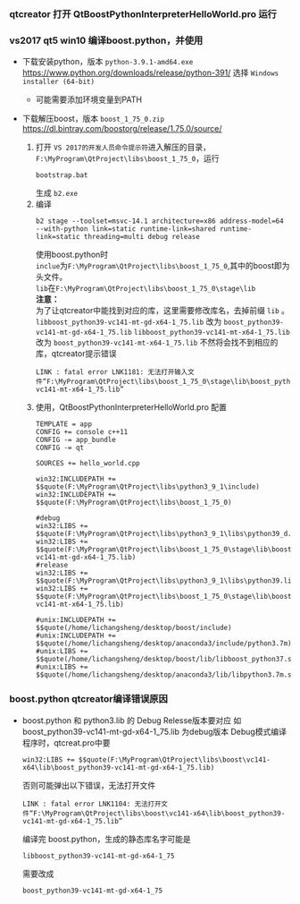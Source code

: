### qtcreator 打开 QtBoostPythonInterpreterHelloWorld.pro 运行

### vs2017 qt5 win10 编译boost.python，并使用

- 下载安装python，版本 `python-3.9.1-amd64.exe`
	https://www.python.org/downloads/release/python-391/ 选择 `Windows installer (64-bit)`
	- 可能需要添加环境变量到PATH

- 下载解压boost，版本 `boost_1_75_0.zip`  https://dl.bintray.com/boostorg/release/1.75.0/source/  
	1. 打开 `VS 2017的开发人员命令提示符`进入解压的目录，`F:\MyProgram\QtProject\libs\boost_1_75_0`，运行
		```
		bootstrap.bat 
		```
		生成 `b2.exe`
	2. 编译
		```
		b2 stage --toolset=msvc-14.1 architecture=x86 address-model=64 --with-python link=static runtime-link=shared runtime-link=static threading=multi debug release 
		```
		使用boost.python时  
		`inclue`为`F:\MyProgram\QtProject\libs\boost_1_75_0`,其中的boost即为头文件。  
		`lib`在`F:\MyProgram\QtProject\libs\boost_1_75_0\stage\lib`  
		**注意：**  
		为了让qtcreator中能找到对应的库，这里需要修改库名，去掉前缀 `lib` 。  
		`libboost_python39-vc141-mt-gd-x64-1_75.lib` 改为 `boost_python39-vc141-mt-gd-x64-1_75.lib`
		`libboost_python39-vc141-mt-x64-1_75.lib` 改为 `boost_python39-vc141-mt-x64-1_75.lib`
		不然将会找不到相应的库，qtcreator提示错误
		```
		LINK : fatal error LNK1181: 无法打开输入文件“F:\MyProgram\QtProject\libs\boost_1_75_0\stage\lib\boost_python39-vc141-mt-x64-1_75.lib”
		```
	3. 使用，QtBoostPythonInterpreterHelloWorld.pro 配置
		```
		TEMPLATE = app
		CONFIG += console c++11
		CONFIG -= app_bundle
		CONFIG -= qt

		SOURCES += hello_world.cpp

		win32:INCLUDEPATH += $$quote(F:\MyProgram\QtProject\libs\python3_9_1\include)
		win32:INCLUDEPATH += $$quote(F:\MyProgram\QtProject\libs\boost_1_75_0)

		#debug
		win32:LIBS += $$quote(F:\MyProgram\QtProject\libs\python3_9_1\libs\python39_d.lib)
		win32:LIBS += $$quote(F:\MyProgram\QtProject\libs\boost_1_75_0\stage\lib\boost_python39-vc141-mt-gd-x64-1_75.lib)
		#release
		win32:LIBS += $$quote(F:\MyProgram\QtProject\libs\python3_9_1\libs\python39.lib)
		win32:LIBS += $$quote(F:\MyProgram\QtProject\libs\boost_1_75_0\stage\lib\boost_python39-vc141-mt-x64-1_75.lib)

		#unix:INCLUDEPATH += $$quote(/home/lichangsheng/desktop/boost/include)
		#unix:INCLUDEPATH += $$quote(/home/lichangsheng/desktop/anaconda3/include/python3.7m)
		#unix:LIBS += $$quote(/home/lichangsheng/desktop/boost/lib/libboost_python37.so)
		#unix:LIBS += $$quote(/home/lichangsheng/desktop/anaconda3/lib/libpython3.7m.so)						
		```

### boost.python qtcreator编译错误原因

- boost.python 和 python3.lib 的 Debug Relesse版本要对应
	如 boost_python39-vc141-mt-gd-x64-1_75.lib 为debug版本
	Debug模式编译程序时，qtcreat.pro中要
	```
	win32:LIBS += $$quote(F:\MyProgram\QtProject\libs\boost\vc141-x64\lib\boost_python39-vc141-mt-gd-x64-1_75.lib)
	```
	否则可能弹出以下错误，无法打开文件
	```
	LINK : fatal error LNK1104: 无法打开文件“F:\MyProgram\QtProject\libs\boost\vc141-x64\lib\boost_python39-vc141-mt-gd-x64-1_75.lib”
	```
	编译完 boost.python，生成的静态库名字可能是
	```
	libboost_python39-vc141-mt-gd-x64-1_75
	```
	需要改成
	```
	boost_python39-vc141-mt-gd-x64-1_75
	```
